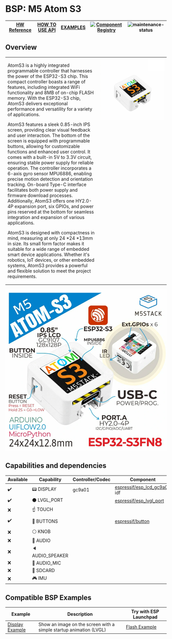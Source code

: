 # BSP: M5 Atom S3

| [HW Reference](https://docs.m5stack.com/en/core/AtomS3) | [HOW TO USE API](https://github.com/espressif/esp-bsp/blob/master/docu/how_to_use.md) | [EXAMPLES](#compatible-bsp-examples) | [![Component Registry](https://components.espressif.com/components/espressif/m5_atom_s3/badge.svg)](https://components.espressif.com/components/espressif/m5_atom_s3) | ![maintenance-status](https://img.shields.io/badge/maintenance-actively--developed-brightgreen.svg) |
| --- | --- | --- | --- | -- |

## Overview

<table>
<tr><td>

AtomS3 is a highly integrated programmable controller that harnesses the power of the ESP32-S3 chip. This compact controller boasts a range of features, including integrated WiFi functionality and 8MB of on-chip FLASH memory. With the ESP32-S3 chip, AtomS3 delivers exceptional performance and versatility for a variety of applications.

AtomS3 features a sleek 0.85-inch IPS screen, providing clear visual feedback and user interaction. The bottom of the screen is equipped with programmable buttons, allowing for customizable functions and enhanced user control. It comes with a built-in 5V to 3.3V circuit, ensuring stable power supply for reliable operation. The controller incorporates a 6-axis gyro sensor MPU6886, enabling precise motion detection and orientation tracking. On-board Type-C interface facilitates both power supply and firmware download processes. Additionally, AtomS3 offers one HY2.0-4P expansion port, six GPIOs, and power pins reserved at the bottom for seamless integration and expansion of various applications.

AtomS3 is designed with compactness in mind, measuring at only 24 *24 *13mm in size. Its small form factor makes it suitable for a wide range of embedded smart device applications. Whether it's robotics, IoT devices, or other embedded systems, AtomS3 provides a powerful and flexible solution to meet the project requirements.

</td><td width="200" valign="top">
  <img src="doc/m5_atom_s3.webp">
</td></tr>
</table>

![image](doc/pic.webp)

## Capabilities and dependencies

<div align="center">
<!-- START_DEPENDENCIES -->

|     Available    |       Capability       |Controller/Codec|                                                Component                                               |   Version  |
|------------------|------------------------|----------------|--------------------------------------------------------------------------------------------------------|------------|
|:heavy_check_mark:|     :pager: DISPLAY    |     gc9a01     |[espressif/esp_lcd_gc9a01](https://components.espressif.com/components/espressif/esp_lcd_gc9a01)<br/>idf|^1<br/>>=5.2|
|:heavy_check_mark:|:black_circle: LVGL_PORT|                |     [espressif/esp_lvgl_port](https://components.espressif.com/components/espressif/esp_lvgl_port)     |     ^2     |
|        :x:       |    :point_up: TOUCH    |                |                                                                                                        |            |
|:heavy_check_mark:| :radio_button: BUTTONS |                |            [espressif/button](https://components.espressif.com/components/espressif/button)            |  >=4,<5.0  |
|        :x:       |   :white_circle: KNOB  |                |                                                                                                        |            |
|        :x:       |  :musical_note: AUDIO  |                |                                                                                                        |            |
|        :x:       | :speaker: AUDIO_SPEAKER|                |                                                                                                        |            |
|        :x:       | :microphone: AUDIO_MIC |                |                                                                                                        |            |
|        :x:       |  :floppy_disk: SDCARD  |                |                                                                                                        |            |
|        :x:       |    :video_game: IMU    |                |                                                                                                        |            |

<!-- END_DEPENDENCIES -->
</div>

## Compatible BSP Examples

<div align="center">
<!-- START_EXAMPLES -->

| Example | Description | Try with ESP Launchpad |
| ------- | ----------- | ---------------------- |
| [Display Example](https://github.com/espressif/esp-bsp/tree/master/examples/display) | Show an image on the screen with a simple startup animation (LVGL) | [Flash Example](https://espressif.github.io/esp-launchpad/?flashConfigURL=https://espressif.github.io/esp-bsp/config.toml&app=display) |

<!-- END_EXAMPLES -->
</div>

<!-- START_BENCHMARK -->
<!-- END_BENCHMARK -->
